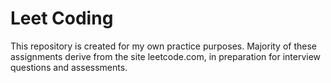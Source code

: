 # Leet Coding #
This repository is created for my own practice purposes. Majority of these assignments derive from the site leetcode.com, in preparation for interview questions and assessments.
